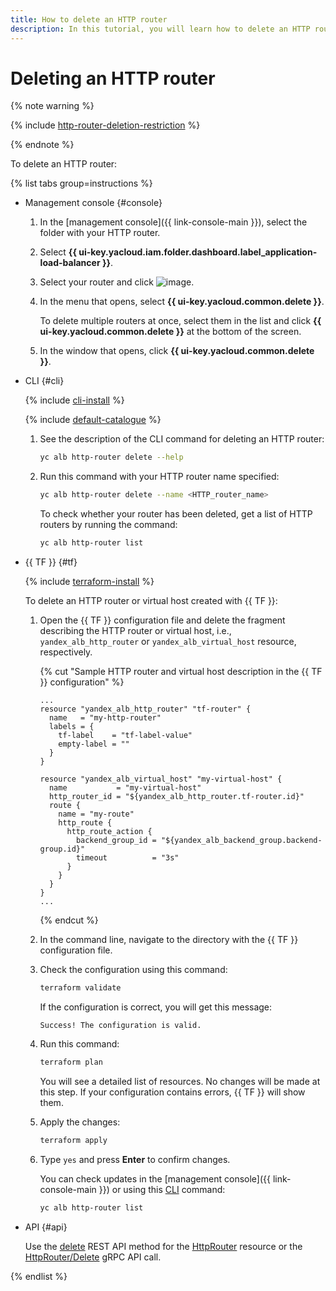 ```yaml
---
title: How to delete an HTTP router
description: In this tutorial, you will learn how to delete an HTTP router.
---
```


# Deleting an HTTP router

{% note warning %}

{% include [http-router-deletion-restriction](../../_includes/application-load-balancer/http-router-deletion-restriction.md) %}

{% endnote %}

To delete an HTTP router:

{% list tabs group=instructions %}

- Management console {#console}

  1. In the [management console]({{ link-console-main }}), select the folder with your HTTP router.
  1. Select **{{ ui-key.yacloud.iam.folder.dashboard.label_application-load-balancer }}**.
  1. Select your router and click ![image](../../_assets/console-icons/ellipsis.svg).
  1. In the menu that opens, select **{{ ui-key.yacloud.common.delete }}**.

     To delete multiple routers at once, select them in the list and click **{{ ui-key.yacloud.common.delete }}** at the bottom of the screen.
  1. In the window that opens, click **{{ ui-key.yacloud.common.delete }}**.

- CLI {#cli}

  {% include [cli-install](../../_includes/cli-install.md) %}

  {% include [default-catalogue](../../_includes/default-catalogue.md) %}

  1. See the description of the CLI command for deleting an HTTP router:

     ```bash
     yc alb http-router delete --help
     ```

  1. Run this command with your HTTP router name specified:

     ```bash
     yc alb http-router delete --name <HTTP_router_name>
     ```

     To check whether your router has been deleted, get a list of HTTP routers by running the command:

     ```bash
     yc alb http-router list
     ```

- {{ TF }} {#tf}

  {% include [terraform-install](../../_includes/terraform-install.md) %}

  To delete an HTTP router or virtual host created with {{ TF }}:
  1. Open the {{ TF }} configuration file and delete the fragment describing the HTTP router or virtual host, i.e., `yandex_alb_http_router` or `yandex_alb_virtual_host` resource, respectively.

     {% cut "Sample HTTP router and virtual host description in the {{ TF }} configuration" %}

     ```hcl
     ...
     resource "yandex_alb_http_router" "tf-router" {
       name   = "my-http-router"
       labels = {
         tf-label    = "tf-label-value"
         empty-label = ""
       }
     }

     resource "yandex_alb_virtual_host" "my-virtual-host" {
       name           = "my-virtual-host"
       http_router_id = "${yandex_alb_http_router.tf-router.id}"
       route {
         name = "my-route"
         http_route {
           http_route_action {
             backend_group_id = "${yandex_alb_backend_group.backend-group.id}"
             timeout          = "3s"
           }
         }
       }
     }
     ...
     ```

     {% endcut %}

  1. In the command line, navigate to the directory with the {{ TF }} configuration file.
  1. Check the configuration using this command:

     ```bash
     terraform validate
     ```

     If the configuration is correct, you will get this message:

     ```text
     Success! The configuration is valid.
     ```

  1. Run this command:

     ```bash
     terraform plan
     ```

     You will see a detailed list of resources. No changes will be made at this step. If your configuration contains errors, {{ TF }} will show them.
  1. Apply the changes:

     ```bash
     terraform apply
     ```

  1. Type `yes` and press **Enter** to confirm changes.

     You can check updates in the [management console]({{ link-console-main }}) or using this [CLI](../../cli/quickstart.md) command:

     ```bash
     yc alb http-router list
     ```

- API {#api}

  Use the [delete](../api-ref/HttpRouter/delete.md) REST API method for the [HttpRouter](../api-ref/HttpRouter/index.md) resource or the [HttpRouter/Delete](../api-ref/grpc/HttpRouter/delete.md) gRPC API call.

{% endlist %}